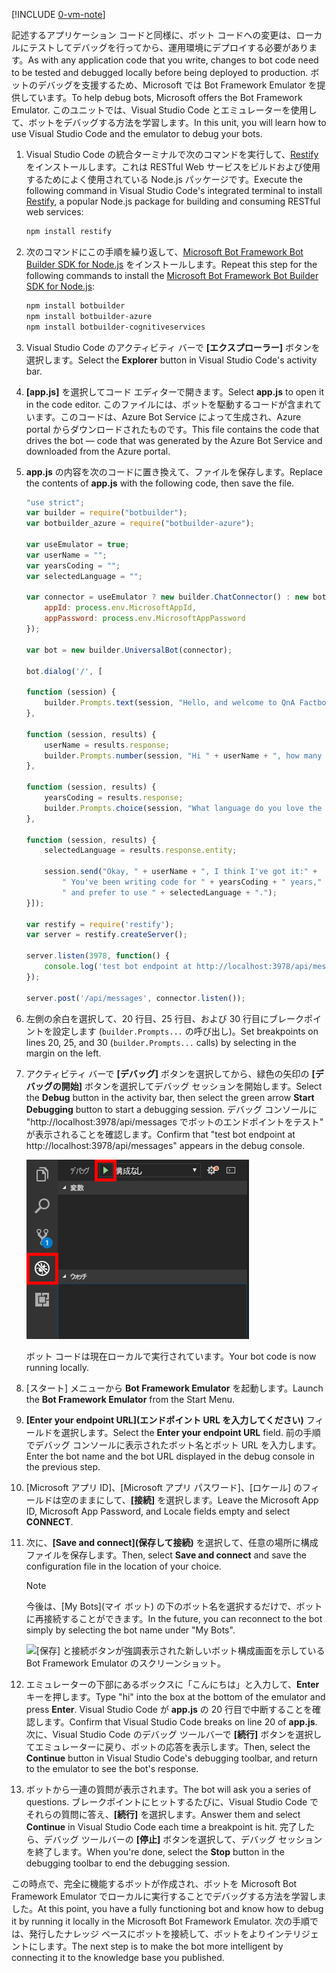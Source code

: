 [!INCLUDE [0-vm-note](0-vm-note.md)]

<span data-ttu-id="6f5a6-101">記述するアプリケーション コードと同様に、ボット コードへの変更は、ローカルにテストしてデバッグを行ってから、運用環境にデプロイする必要があります。</span><span class="sxs-lookup"><span data-stu-id="6f5a6-101">As with any application code that you write, changes to bot code need to be tested and debugged locally before being deployed to production.</span></span> <span data-ttu-id="6f5a6-102">ボットのデバッグを支援するため、Microsoft では Bot Framework Emulator を提供しています。</span><span class="sxs-lookup"><span data-stu-id="6f5a6-102">To help debug bots, Microsoft offers the Bot Framework Emulator.</span></span> <span data-ttu-id="6f5a6-103">このユニットでは、Visual Studio Code とエミュレーターを使用して、ボットをデバッグする方法を学習します。</span><span class="sxs-lookup"><span data-stu-id="6f5a6-103">In this unit, you will learn how to use Visual Studio Code and the emulator to debug your bots.</span></span>

1. <span data-ttu-id="6f5a6-104">Visual Studio Code の統合ターミナルで次のコマンドを実行して、[Restify](http://restify.com/) をインストールします。これは RESTful Web サービスをビルドおよび使用するためによく使用されている Node.js パッケージです。</span><span class="sxs-lookup"><span data-stu-id="6f5a6-104">Execute the following command in Visual Studio Code's integrated terminal to install [Restify](http://restify.com/), a popular Node.js package for building and consuming RESTful web services:</span></span>

    ```bash
    npm install restify
    ```

1. <span data-ttu-id="6f5a6-105">次のコマンドにこの手順を繰り返して、[Microsoft Bot Framework Bot Builder SDK for Node.js](https://docs.microsoft.com/bot-framework/nodejs/bot-builder-nodejs-quickstart) をインストールします。</span><span class="sxs-lookup"><span data-stu-id="6f5a6-105">Repeat this step for the following commands to install the [Microsoft Bot Framework Bot Builder SDK for Node.js](https://docs.microsoft.com/bot-framework/nodejs/bot-builder-nodejs-quickstart):</span></span>

    ```bash
    npm install botbuilder
    npm install botbuilder-azure
    npm install botbuilder-cognitiveservices
    ```

1. <span data-ttu-id="6f5a6-106">Visual Studio Code のアクティビティ バーで **[エクスプローラー]** ボタンを選択します。</span><span class="sxs-lookup"><span data-stu-id="6f5a6-106">Select the **Explorer** button in Visual Studio Code's activity bar.</span></span> 
1. <span data-ttu-id="6f5a6-107">**[app.js]** を選択してコード エディターで開きます。</span><span class="sxs-lookup"><span data-stu-id="6f5a6-107">Select **app.js** to open it in the code editor.</span></span> <span data-ttu-id="6f5a6-108">このファイルには、ボットを駆動するコードが含まれています。このコードは、Azure Bot Service によって生成され、Azure portal からダウンロードされたものです。</span><span class="sxs-lookup"><span data-stu-id="6f5a6-108">This file contains the code that drives the bot — code that was generated by the Azure Bot Service and downloaded from the Azure portal.</span></span>

1. <span data-ttu-id="6f5a6-109">**app.js** の内容を次のコードに置き換えて、ファイルを保存します。</span><span class="sxs-lookup"><span data-stu-id="6f5a6-109">Replace the contents of **app.js** with the following code, then save the file.</span></span>

    ```JavaScript
    "use strict";
    var builder = require("botbuilder");
    var botbuilder_azure = require("botbuilder-azure");

    var useEmulator = true;
    var userName = "";
    var yearsCoding = "";
    var selectedLanguage = "";

    var connector = useEmulator ? new builder.ChatConnector() : new botbuilder_azure.BotServiceConnector({
        appId: process.env.MicrosoftAppId,
        appPassword: process.env.MicrosoftAppPassword
    });

    var bot = new builder.UniversalBot(connector);

    bot.dialog('/', [

    function (session) {
        builder.Prompts.text(session, "Hello, and welcome to QnA Factbot! What's your name?");
    },

    function (session, results) {
        userName = results.response;
        builder.Prompts.number(session, "Hi " + userName + ", how many years have you been writing code?");
    },

    function (session, results) {
        yearsCoding = results.response;
        builder.Prompts.choice(session, "What language do you love the most?", ["C#", "Python", "Node.js", "Visual FoxPro"]);
    },

    function (session, results) {
        selectedLanguage = results.response.entity;

        session.send("Okay, " + userName + ", I think I've got it:" +
            " You've been writing code for " + yearsCoding + " years," +
            " and prefer to use " + selectedLanguage + ".");
    }]);

    var restify = require('restify');
    var server = restify.createServer();

    server.listen(3978, function() {
        console.log('test bot endpoint at http://localhost:3978/api/messages');
    });

    server.post('/api/messages', connector.listen());
    ```

1. <span data-ttu-id="6f5a6-110">左側の余白を選択して、20 行目、25 行目、および 30 行目にブレークポイントを設定します (`builder.Prompts...` の呼び出し)。</span><span class="sxs-lookup"><span data-stu-id="6f5a6-110">Set breakpoints on lines 20, 25, and 30 (`builder.Prompts...` calls) by selecting in the margin on the left.</span></span>

1. <span data-ttu-id="6f5a6-111">アクティビティ バーで **[デバッグ]** ボタンを選択してから、緑色の矢印の **[デバッグの開始]** ボタンを選択してデバッグ セッションを開始します。</span><span class="sxs-lookup"><span data-stu-id="6f5a6-111">Select the **Debug** button in the activity bar, then select the green arrow **Start Debugging** button to start a debugging session.</span></span> <span data-ttu-id="6f5a6-112">デバッグ コンソールに "http://localhost:3978/api/messages でボットのエンドポイントをテスト" が表示されることを確認します。</span><span class="sxs-lookup"><span data-stu-id="6f5a6-112">Confirm that "test bot endpoint at http://localhost:3978/api/messages" appears in the debug console.</span></span>

    ![デバッグのナビゲーション項目とデバッグ セッションを開始するために使用されるデバッグ再生ボタンが強調表示されたデバッグ システムを表示している Visual Studio Code のスクリーンショット。](../media/5-vs-launch-debugger.png)

    <span data-ttu-id="6f5a6-114">ボット コードは現在ローカルで実行されています。</span><span class="sxs-lookup"><span data-stu-id="6f5a6-114">Your bot code is now running locally.</span></span>

1. <span data-ttu-id="6f5a6-115">[スタート] メニューから **Bot Framework Emulator** を起動します。</span><span class="sxs-lookup"><span data-stu-id="6f5a6-115">Launch the **Bot Framework Emulator** from the Start Menu.</span></span>

1. <span data-ttu-id="6f5a6-116">**[Enter your endpoint URL]\(エンドポイント URL を入力してください\)** フィールドを選択します。</span><span class="sxs-lookup"><span data-stu-id="6f5a6-116">Select the **Enter your endpoint URL** field.</span></span> <span data-ttu-id="6f5a6-117">前の手順でデバッグ コンソールに表示されたボット名とボット URL を入力します。</span><span class="sxs-lookup"><span data-stu-id="6f5a6-117">Enter the bot name and the bot URL displayed in the debug console in the previous step.</span></span>

1. <span data-ttu-id="6f5a6-118">[Microsoft アプリ ID]、[Microsoft アプリ パスワード]、[ロケール] のフィールドは空のままにして、**[接続]** を選択します。</span><span class="sxs-lookup"><span data-stu-id="6f5a6-118">Leave the Microsoft App ID, Microsoft App Password, and Locale fields empty and select **CONNECT**.</span></span>

1. <span data-ttu-id="6f5a6-119">次に、**[Save and connect]\(保存して接続\)** を選択して、任意の場所に構成ファイルを保存します。</span><span class="sxs-lookup"><span data-stu-id="6f5a6-119">Then, select **Save and connect** and save the configuration file in the location of your choice.</span></span>

    >[!NOTE]
    > <span data-ttu-id="6f5a6-120">今後は、[My Bots]\(マイ ボット\) の下のボット名を選択するだけで、ボットに再接続することができます。</span><span class="sxs-lookup"><span data-stu-id="6f5a6-120">In the future, you can reconnect to the bot simply by selecting the bot name under "My Bots".</span></span>

    ![[保存] と接続ボタンが強調表示された新しいボット構成画面を示している Bot Framework Emulator のスクリーンショット。](../media/5-new-bot-configuration.png)

1. <span data-ttu-id="6f5a6-122">エミュレーターの下部にあるボックスに「こんにちは」と入力して、**Enter** キーを押します。</span><span class="sxs-lookup"><span data-stu-id="6f5a6-122">Type "hi" into the box at the bottom of the emulator and press **Enter**.</span></span> <span data-ttu-id="6f5a6-123">Visual Studio Code が **app.js** の 20 行目で中断することを確認します。</span><span class="sxs-lookup"><span data-stu-id="6f5a6-123">Confirm that Visual Studio Code breaks on line 20 of **app.js**.</span></span> <span data-ttu-id="6f5a6-124">次に、Visual Studio Code のデバッグ ツールバーで **[続行]** ボタンを選択してエミュレーターに戻り、ボットの応答を表示します。</span><span class="sxs-lookup"><span data-stu-id="6f5a6-124">Then, select the **Continue** button in Visual Studio Code's debugging toolbar, and return to the emulator to see the bot's response.</span></span>

1. <span data-ttu-id="6f5a6-125">ボットから一連の質問が表示されます。</span><span class="sxs-lookup"><span data-stu-id="6f5a6-125">The bot will ask you a series of questions.</span></span> <span data-ttu-id="6f5a6-126">ブレークポイントにヒットするたびに、Visual Studio Code でそれらの質問に答え、**[続行]** を選択します。</span><span class="sxs-lookup"><span data-stu-id="6f5a6-126">Answer them and select **Continue** in Visual Studio Code each time a breakpoint is hit.</span></span> <span data-ttu-id="6f5a6-127">完了したら、デバッグ ツールバーの **[停止]** ボタンを選択して、デバッグ セッションを終了します。</span><span class="sxs-lookup"><span data-stu-id="6f5a6-127">When you're done, select the **Stop** button in the debugging toolbar to end the debugging session.</span></span>

<span data-ttu-id="6f5a6-128">この時点で、完全に機能するボットが作成され、ボットを Microsoft Bot Framework Emulator でローカルに実行することでデバッグする方法を学習しました。</span><span class="sxs-lookup"><span data-stu-id="6f5a6-128">At this point, you have a fully functioning bot and know how to debug it by running it locally in the Microsoft Bot Framework Emulator.</span></span> <span data-ttu-id="6f5a6-129">次の手順では、発行したナレッジ ベースにボットを接続して、ボットをよりインテリジェントにします。</span><span class="sxs-lookup"><span data-stu-id="6f5a6-129">The next step is to make the bot more intelligent by connecting it to the knowledge base you published.</span></span>